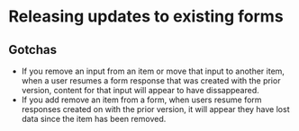 # Releasing updates to existing forms

## Gotchas
- If you remove an input from an item or move that input to another item, when a user resumes a form response that was created with the prior version, content for that input will appear to have dissappeared.
- If you add remove an item from a form, when users resume form responses created on with the prior version, it will appear they have lost data since the item has been removed.
